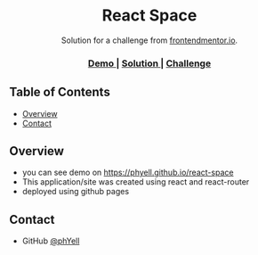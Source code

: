 <h1 align="center">React Space</h1>

<div align="center">
   Solution for a challenge from  <a href="http://frontendmentor.io" target="_blank">frontendmentor.io</a>.
</div>

<div align="center">
  <h3>
    <a href="https://phyell.github.io/react-space">
      Demo
    </a>
    <span> | </span>
    <a href="https://github.com/PhYell/theCreativeCrew">
      Solution
    </a>
    <span> | </span>
    <a href="https://www.frontendmentor.io/challenges/space-tourism-multipage-website-gRWj1URZ3">
      Challenge
    </a>
  </h3>
</div>


## Table of Contents

-   [Overview](#overview)
-   [Contact](#contact)


## Overview

-   you can see demo on https://phyell.github.io/react-space
-   This application/site was created using react and react-router
-   deployed using github pages

## Contact

-   GitHub [@phYell](https://github.com/PhYell)
